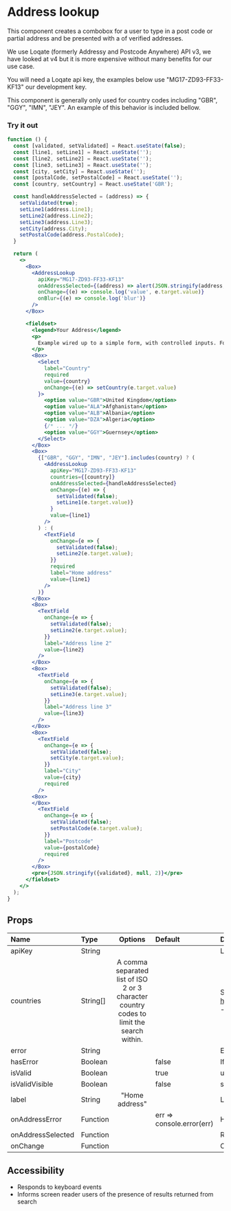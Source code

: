 # Address lookup

This component creates a combobox for a user to type in a post code or partial address and be presented with a of verified addresses.

We use Loqate (formerly Addressy and Postcode Anywhere) API v3, we have looked at v4 but it is more expensive without many benefits for our use case.

You will need a Loqate api key, the examples below use "MG17-ZD93-FF33-KF13" our development key.

This component is generally only used for country codes including "GBR", "GGY", "IMN", "JEY". An example of this behavior is included bellow.

### Try it out

```.jsx
function () {
  const [validated, setValidated] = React.useState(false);
  const [line1, setLine1] = React.useState('');
  const [line2, setLine2] = React.useState('');
  const [line3, setLine3] = React.useState('');
  const [city, setCity] = React.useState('');
  const [postalCode, setPostalCode] = React.useState('');
  const [country, setCountry] = React.useState('GBR');

  const handleAddressSelected = (address) => {
    setValidated(true);
    setLine1(address.Line1);
    setLine2(address.Line2);
    setLine3(address.Line3);
    setCity(address.City);
    setPostalCode(address.PostalCode);
  }

  return (
    <>
      <Box>
        <AddressLookup
          apiKey="MG17-ZD93-FF33-KF13"
          onAddressSelected={(address) => alert(JSON.stringify(address, null, 2))}
          onChange={(e) => console.log('value', e.target.value)}
          onBlur={(e) => console.log('blur')}
        />
      </Box>

      <fieldset>
        <legend>Your Address</legend>
        <p>
          Example wired up to a simple form, with controlled inputs. For production use we recommend using using Formic and Yup for form management and validation
        </p>
        <Box>
          <Select
            label="Country"
            required
            value={country}
            onChange={(e) => setCountry(e.target.value)
          }>
            <option value="GBR">United Kingdom</option>
            <option value="ALA">Afghanistan</option>
            <option value="ALB">Albania</option>
            <option value="DZA">Algeria</option>
            {/* ... */}
            <option value="GGY">Guernsey</option>
          </Select>
        </Box>
        <Box>
          {["GBR", "GGY", "IMN", "JEY"].includes(country) ? (
            <AddressLookup
              apiKey="MG17-ZD93-FF33-KF13"
              countries={[country]}
              onAddressSelected={handleAddressSelected}
              onChange={(e) => {
                setValidated(false);
                setLine1(e.target.value)}
              }
              value={line1}
            />
          ) : (
            <TextField
              onChange={e => {
                setValidated(false);
                setLine2(e.target.value);
              }}
              required
              label="Home address"
              value={line1}
            />
          )}
        </Box>
        <Box>
          <TextField
            onChange={e => {
              setValidated(false);
              setLine2(e.target.value);
            }}
            label="Address line 2"
            value={line2}
          />
        </Box>
        <Box>
          <TextField
            onChange={e => {
              setValidated(false);
              setLine3(e.target.value);
            }}
            label="Address line 3"
            value={line3}
          />
        </Box>
        <Box>
          <TextField
            onChange={e => {
              setValidated(false);
              setCity(e.target.value);
            }}
            label="City"
            value={city}
            required
          />
        <Box>
        </Box>
          <TextField
            onChange={e => {
              setValidated(false);
              setPostalCode(e.target.value);
            }}
            label="Postcode"
            value={postalCode}
            required
          />
        </Box>
        <pre>{JSON.stringify({validated}, null, 2)}</pre>
      </fieldset>
    </>
  );
}
```

## Props

| Name              | Type     |                                         Options                                          | Default                   | Description                                                                                                                      |
| :---------------- | :------- | :--------------------------------------------------------------------------------------: | :------------------------ | :------------------------------------------------------------------------------------------------------------------------------- |
| apiKey            | String   |                                                                                          |                           | Loqate API key                                                                                                                   |
| countries         | String[] | A comma separated list of ISO 2 or 3 character country codes to limit the search within. |                           | See https://www.loqate.com/resources/support/apis/Capture/Interactive/Find/1.1/ - CRUK typically uses "GBR", "GGY", "IMN", "JEY" |
| error             | String   |                                                                                          |                           | Error message text                                                                                                               |
| hasError          | Boolean  |                                                                                          | false                     | If true, use error styling for the input                                                                                         |
| isValid           | Boolean  |                                                                                          | true                      | used with isValidVisible to show valid indicator                                                                                 |
| isValidVisible    | Boolean  |                                                                                          | false                     | show valid indicator when isValid is true or no error exists                                                                     |
| label             | String   |                                      "Home address"                                      |                           | Label text for field                                                                                                             |
| onAddressError    | Function |                                                                                          | err => console.error(err) | Handler for if there is an error thrown back by Loqate                                                                           |
| onAddressSelected | Function |                                                                                          |                           | Returns address object                                                                                                           |
| onChange          | Function |                                                                                          |                           | Callback function called on input change                                                                                         |

## Accessibility

- Responds to keyboard events
- Informs screen reader users of the presence of results returned from search
